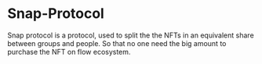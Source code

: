 # Snap-Protocol
Snap protocol is a protocol, used to split the the NFTs in an equivalent share between groups and people. So that no one need the big amount to purchase the NFT on flow ecosystem.
